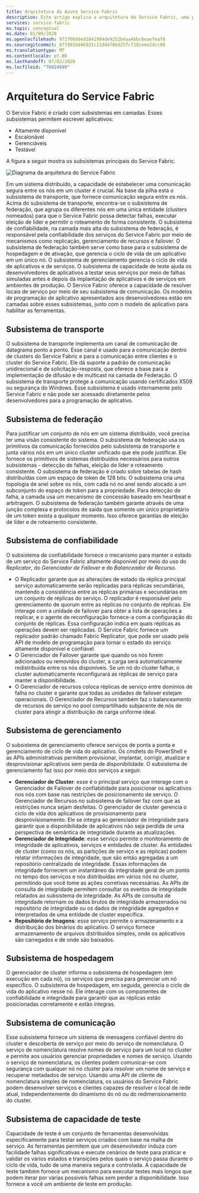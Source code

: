```yaml
---
title: Arquitetura do Azure Service Fabric
description: Este artigo explica a arquitetura do Service Fabric, uma plataforma de sistemas distribuídos usada para criar aplicativos escalonáveis, confiáveis e facilmente gerenciados para a nuvem.
services: service-fabric
ms.topic: conceptual
ms.date: 01/09/2020
ms.openlocfilehash: 972700dded1841994de9252b4aa4bbc8eaefeaf8
ms.sourcegitcommit: 877491bd46921c11dd478bd25fc718ceee2dcc08
ms.translationtype: MT
ms.contentlocale: pt-BR
ms.lasthandoff: 07/02/2020
ms.locfileid: "76024699"
---
```

# <a name="service-fabric-architecture"></a>Arquitetura do Service Fabric

O Service Fabric é criado com subsistemas em camadas. Esses subsistemas permitem escrever aplicativos:

* Altamente disponível
* Escalonável
* Gerenciáveis
* Testável

A figura a seguir mostra os subsistemas principais do Service Fabric.

![Diagrama da arquitetura do Service Fabric](media/service-fabric-architecture/service-fabric-architecture.png)

Em um sistema distribuído, a capacidade de estabelecer uma comunicação segura entre os nós em um cluster é crucial. Na base da pilha está o subsistema de transporte, que fornece comunicação segura entre os nós. Acima do subsistema de transporte, encontra-se o subsistema de federação, que agrupa os diferentes nós em uma única entidade (clusters nomeados) para que o Service Fabric possa detectar falhas, executar eleição de líder e permitir o roteamento de forma consistente. O subsistema de confiabilidade, na camada mais alta do subsistema de federação, é responsável pela confiabilidade dos serviços do Service Fabric por meio de mecanismos como replicação, gerenciamento de recursos e failover. O subsistema de federação também serve como base para o subsistema de hospedagem e de ativação, que gerencia o ciclo de vida de um aplicativo em um único nó. O subsistema de gerenciamento gerencia o ciclo de vida de aplicativos e de serviços. O subsistema de capacidade de teste ajuda os desenvolvedores de aplicativos a testar seus serviços por meio de falhas simuladas antes e depois da implantação de aplicativos e de serviços em ambientes de produção. O Service Fabric oferece a capacidade de resolver locais de serviço por meio de seu subsistema de comunicação. Os modelos de programação de aplicativo apresentados aos desenvolvedores estão em camadas sobre esses subsistemas, junto com o modelo de aplicativo para habilitar as ferramentas.

## <a name="transport-subsystem"></a>Subsistema de transporte

O subsistema de transporte implementa um canal de comunicação de datagrama ponto a ponto. Esse canal é usado para a comunicação dentro de clusters do Service Fabric e para a comunicação entre clientes e o cluster do Service Fabric. Ele dá suporte a padrão de comunicação unidirecional e de solicitação-resposta, que oferece a base para a implementação de difusão e de multicast na camada de Federação. O subsistema de transporte protege a comunicação usando certificados X509 ou segurança do Windows. Esse subsistema é usado internamente pelo Service Fabric e não pode ser acessado diretamente pelos desenvolvedores para a programação de aplicativo.

## <a name="federation-subsystem"></a>Subsistema de federação

Para justificar um conjunto de nós em um sistema distribuído, você precisa ter uma visão consistente do sistema. O subsistema de federação usa os primitivos da comunicação fornecidos pelo subsistema de transporte e junta vários nós em um único cluster unificado que ele pode justificar. Ele fornece os primitivos de sistemas distribuídos necessários para outros subsistemas - detecção de falhas, eleição de líder e roteamento consistente. O subsistema de federação é criado sobre tabelas de hash distribuídas com um espaço de token de 128 bits. O subsistema cria uma topologia de anel sobre os nós, com cada nó no anel sendo alocado a um subconjunto do espaço de token para a propriedade. Para detecção de falha, a camada usa um mecanismo de concessão baseado em heartbeat e arbitragem. O subsistema de federação também garante através de uma junção complexa e protocolos de saída que somente um único proprietário de um token exista a qualquer momento. Isso oferece garantias de eleição de líder e de roteamento consistente.

## <a name="reliability-subsystem"></a>Subsistema de confiabilidade

O subsistema de confiabilidade fornece o mecanismo para manter o estado de um serviço do Service Fabric altamente disponível por meio do uso do *Replicator*, do *Gerenciador de Failover* e do *Balanceador de Recurso*.

* O Replicador garante que as alterações de estado da réplica principal serviço automaticamente serão replicadas para réplicas secundárias, mantendo a consistência entre as réplicas primárias e secundárias em um conjunto de réplicas do serviço. O replicador é responsável pelo gerenciamento de quorum entre as réplicas no conjunto de réplicas. Ele interage com a unidade de failover para obter a lista de operações a replicar, e o agente de reconfiguração fornece-a com a configuração do conjunto de réplicas. Essa configuração indica em quais réplicas as operações devem ser replicadas. O Service Fabric fornece um replicador padrão chamado Fabric Replicator, que pode ser usado pela API de modelo de programação para tornar o estado do serviço altamente disponível e confiável.
* O Gerenciador de Failover garante que quando os nós forem adicionados ou removidos do cluster, a carga será automaticamente redistribuída entre os nós disponíveis. Se um nó do cluster falhar, o cluster automaticamente reconfigurará as réplicas de serviço para manter a disponibilidade.
* O Gerenciador de recursos coloca réplicas de serviço entre domínios de falha no cluster e garante que todas as unidades de failover estejam operacionais. O Gerenciador de Recursos também faz o balanceamento de recursos de serviço no pool compartilhado subjacente de nós de cluster para atingir a distribuição de carga uniforme ideal.

## <a name="management-subsystem"></a>Subsistema de gerenciamento

O subsistema de gerenciamento oferece serviços de ponta a ponta e gerenciamento de ciclo de vida do aplicativo. Os cmdlets do PowerShell e as APIs administrativas permitem provisionar, implantar, corrigir, atualizar e desprovisionar aplicativos sem perda de disponibilidade. O subsistema de gerenciamento faz isso por meio dos serviços a seguir.

* **Gerenciador de Cluster**: esse é o principal serviço que interage com o Gerenciador de Failover de confiabilidade para posicionar os aplicativos nos nós com base nas restrições de posicionamento de serviço. O Gerenciador de Recursos no subsistema de failover faz com que as restrições nunca sejam desfeitas. O gerenciador de cluster gerencia o ciclo de vida dos aplicativos de provisionamento para desprovisionamento. Ele se integra ao gerenciador de integridade para garantir que a disponibilidade de aplicativos não seja perdida de uma perspectiva de semântica de integridade durante as atualizações.
* **Gerenciador de Integridade**: esse serviço permite o monitoramento de integridade de aplicativos, serviços e entidades de cluster. As entidades de cluster (como os nós, as partições de serviço e as réplicas) podem relatar informações de integridade, que são então agregadas a um repositório centralizado de integridade. Essas informações de integridade fornecem um instantâneo da integridade geral de um ponto no tempo dos serviços e nós distribuídas em vários nós no cluster, permitindo que você tome as ações corretivas necessárias. As APIs de consulta de integridade permitem consultar os eventos de integridade relatados ao subsistema de integridade. As APIs de consulta de integridade retornam os dados brutos de integridade armazenados no repositório de integridade ou os dados de integridade agregados e interpretados de uma entidade de cluster específica.
* **Repositório de Imagens**: esse serviço permite o armazenamento e a distribuição dos binários do aplicativo. O serviço fornece armazenamento de arquivos distribuídos simples, onde os aplicativos são carregados e de onde são baixados.

## <a name="hosting-subsystem"></a>Subsistema de hospedagem

O gerenciador de cluster informa o subsistema de hospedagem (em execução em cada nó), os serviços que precisa para gerenciar um nó específico. O subsistema de hospedagem, em seguida, gerencia o ciclo de vida do aplicativo nesse nó. Ele interage com os componentes de confiabilidade e integridade para garantir que as réplicas estão posicionadas corretamente e estão íntegras.

## <a name="communication-subsystem"></a>Subsistema de comunicação

Esse subsistema fornece um sistema de mensagens confiável dentro do cluster e descoberta de serviço por meio do serviço de nomenclatura. O serviço de nomenclatura resolve nomes de serviço para um local no cluster e permite aos usuários gerenciar propriedades e nomes de serviço. Usando o serviço de nomenclatura, os clientes podem comunicar-se com segurança com qualquer nó no cluster para resolver um nome de serviço e recuperar metadados de serviço. Usando uma API de cliente de nomenclatura simples de nomenclatura, os usuários do Service Fabric podem desenvolver serviços e clientes capazes de resolver o local de rede atual, independentemente do dinamismo do nó ou do redimensionamento do cluster.

## <a name="testability-subsystem"></a>Subsistema de capacidade de teste

Capacidade de teste é um conjunto de ferramentas desenvolvidas especificamente para testar serviços criados com base na malha de serviço. As ferramentas permitem que um desenvolvedor induza com facilidade falhas significativas e execute cenários de teste para praticar e validar os vários estados e transições pelos quais o serviço passa durante o ciclo de vida, tudo de uma maneira segura e controlada. A capacidade de teste também fornece um mecanismo para executar testes mais longos que podem iterar por várias possíveis falhas sem perder a disponibilidade. Isso fornece a você um ambiente de teste em produção.
